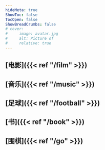 ```yaml
---
hideMeta: true
ShowToc: false
TocOpen: false
ShowBreadCrumbs: false
# cover:
#     image: avatar.jpg
#     alt: Picture of 
#     relative: true
---
```


## [电影]({{< ref "/film" >}})
## [音乐]({{< ref "/music" >}})
## [足球]({{< ref "/football" >}})
## [书]({{< ref "/book" >}})
## [围棋]({{< ref "/go" >}})